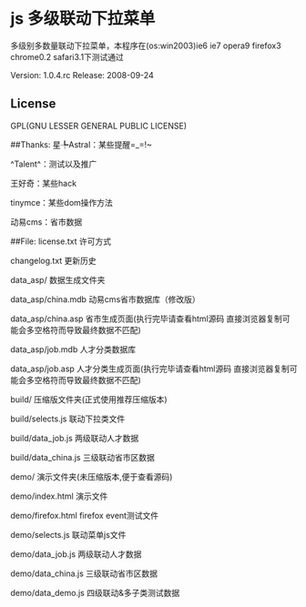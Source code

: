 # js 多级联动下拉菜单

多级别多数量联动下拉菜单，本程序在(os:win2003)ie6 ie7 opera9 firefox3 chrome0.2 safari3.1下测试通过

Version:  1.0.4.rc
Release:  2008-09-24


## License
GPL(GNU LESSER GENERAL PUBLIC LICENSE)

##Thanks:
星╄Astral：某些提醒=_=!~

^Talent^：测试以及推广

王好奇：某些hack

tinymce：某些dom操作方法

动易cms：省市数据

##File:
license.txt           许可方式

changelog.txt         更新历史

data_asp/             数据生成文件夹

data_asp/china.mdb    动易cms省市数据库（修改版）

data_asp/china.asp    省市生成页面(执行完毕请查看html源码 直接浏览器复制可能会多空格符而导致最终数据不匹配)

data_asp/job.mdb      人才分类数据库

data_asp/job.asp      人才分类生成页面(执行完毕请查看html源码 直接浏览器复制可能会多空格符而导致最终数据不匹配)

build/		      压缩版文件夹(正式使用推荐压缩版本)

build/selects.js      联动下拉类文件

build/data_job.js     两级联动人才数据

build/data_china.js   三级联动省市区数据

demo/		      演示文件夹(未压缩版本,便于查看源码)

demo/index.html	      演示文件

demo/firefox.html     firefox event测试文件

demo/selects.js	      联动菜单js文件

demo/data_job.js      两级联动人才数据

demo/data_china.js    三级联动省市区数据

demo/data_demo.js     四级联动&多子类测试数据
